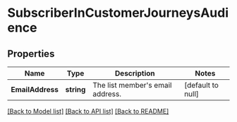 # SubscriberInCustomerJourneysAudience

## Properties
Name | Type | Description | Notes
------------ | ------------- | ------------- | -------------
**EmailAddress** | **string** | The list member&#x27;s email address. | [default to null]

[[Back to Model list]](../README.md#documentation-for-models) [[Back to API list]](../README.md#documentation-for-api-endpoints) [[Back to README]](../README.md)

